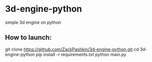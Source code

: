 # 3d-engine-python
simple 3d engine on python

## How to launch:

git clone https://github.com/ZackPashkin/3d-engine-python.git
cd 3d-engine-python
pip install -r requirements.txt
python main.py

